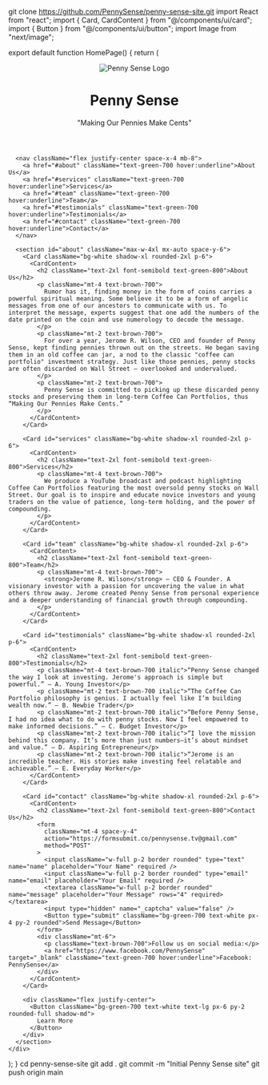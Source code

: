 git clone https://github.com/PennySense/penny-sense-site.git
import React from "react";
import { Card, CardContent } from "@/components/ui/card";
import { Button } from "@/components/ui/button";
import Image from "next/image";

export default function HomePage() {
  return (
    <div className="min-h-screen bg-gradient-to-b from-green-50 to-white p-4 text-brown-900">
      <header className="text-center py-8">
        <div className="flex justify-center items-center space-x-4 mb-4">
          <Image
            src="/logo.png"
            alt="Penny Sense Logo"
            width={60}
            height={60}
            className="rounded-full"
          />
          <div>
            <h1 className="text-5xl font-bold text-brown-800">Penny Sense</h1>
            <p className="text-xl italic text-brown-600">"Making Our Pennies Make Cents"</p>
          </div>
        </div>
      </header>

      <nav className="flex justify-center space-x-4 mb-8">
        <a href="#about" className="text-green-700 hover:underline">About Us</a>
        <a href="#services" className="text-green-700 hover:underline">Services</a>
        <a href="#team" className="text-green-700 hover:underline">Team</a>
        <a href="#testimonials" className="text-green-700 hover:underline">Testimonials</a>
        <a href="#contact" className="text-green-700 hover:underline">Contact</a>
      </nav>

      <section id="about" className="max-w-4xl mx-auto space-y-6">
        <Card className="bg-white shadow-xl rounded-2xl p-6">
          <CardContent>
            <h2 className="text-2xl font-semibold text-green-800">About Us</h2>
            <p className="mt-4 text-brown-700">
              Rumor has it, finding money in the form of coins carries a powerful spiritual meaning. Some believe it to be a form of angelic messages from one of our ancestors to communicate with us. To interpret the message, experts suggest that one add the numbers of the date printed on the coin and use numerology to decode the message.
            </p>
            <p className="mt-2 text-brown-700">
              For over a year, Jerome R. Wilson, CEO and founder of Penny Sense, kept finding pennies thrown out on the streets. He began saving them in an old coffee can jar, a nod to the classic "coffee can portfolio" investment strategy. Just like those pennies, penny stocks are often discarded on Wall Street — overlooked and undervalued.
            </p>
            <p className="mt-2 text-brown-700">
              Penny Sense is committed to picking up these discarded penny stocks and preserving them in long-term Coffee Can Portfolios, thus “Making Our Pennies Make Cents.”
            </p>
          </CardContent>
        </Card>

        <Card id="services" className="bg-white shadow-xl rounded-2xl p-6">
          <CardContent>
            <h2 className="text-2xl font-semibold text-green-800">Services</h2>
            <p className="mt-4 text-brown-700">
              We produce a YouTube broadcast and podcast highlighting Coffee Can Portfolios featuring the most oversold penny stocks on Wall Street. Our goal is to inspire and educate novice investors and young traders on the value of patience, long-term holding, and the power of compounding.
            </p>
          </CardContent>
        </Card>

        <Card id="team" className="bg-white shadow-xl rounded-2xl p-6">
          <CardContent>
            <h2 className="text-2xl font-semibold text-green-800">Team</h2>
            <p className="mt-4 text-brown-700">
              <strong>Jerome R. Wilson</strong> – CEO & Founder. A visionary investor with a passion for uncovering the value in what others throw away. Jerome created Penny Sense from personal experience and a deeper understanding of financial growth through compounding.
            </p>
          </CardContent>
        </Card>

        <Card id="testimonials" className="bg-white shadow-xl rounded-2xl p-6">
          <CardContent>
            <h2 className="text-2xl font-semibold text-green-800">Testimonials</h2>
            <p className="mt-4 text-brown-700 italic">“Penny Sense changed the way I look at investing. Jerome's approach is simple but powerful.” – A. Young Investor</p>
            <p className="mt-2 text-brown-700 italic">“The Coffee Can Portfolio philosophy is genius. I actually feel like I’m building wealth now.” – B. Newbie Trader</p>
            <p className="mt-2 text-brown-700 italic">“Before Penny Sense, I had no idea what to do with penny stocks. Now I feel empowered to make informed decisions.” – C. Budget Investor</p>
            <p className="mt-2 text-brown-700 italic">“I love the mission behind this company. It’s more than just numbers—it’s about mindset and value.” – D. Aspiring Entrepreneur</p>
            <p className="mt-2 text-brown-700 italic">“Jerome is an incredible teacher. His stories make investing feel relatable and achievable.” – E. Everyday Worker</p>
          </CardContent>
        </Card>

        <Card id="contact" className="bg-white shadow-xl rounded-2xl p-6">
          <CardContent>
            <h2 className="text-2xl font-semibold text-green-800">Contact Us</h2>
            <form
              className="mt-4 space-y-4"
              action="https://formsubmit.co/pennysense.tv@gmail.com"
              method="POST"
            >
              <input className="w-full p-2 border rounded" type="text" name="name" placeholder="Your Name" required />
              <input className="w-full p-2 border rounded" type="email" name="email" placeholder="Your Email" required />
              <textarea className="w-full p-2 border rounded" name="message" placeholder="Your Message" rows="4" required></textarea>
              <input type="hidden" name="_captcha" value="false" />
              <Button type="submit" className="bg-green-700 text-white px-4 py-2 rounded">Send Message</Button>
            </form>
            <div className="mt-6">
              <p className="text-brown-700">Follow us on social media:</p>
              <a href="https://www.facebook.com/PennySense" target="_blank" className="text-green-700 hover:underline">Facebook: PennySense</a>
            </div>
          </CardContent>
        </Card>

        <div className="flex justify-center">
          <Button className="bg-green-700 text-white text-lg px-6 py-2 rounded-full shadow-md">
            Learn More
          </Button>
        </div>
      </section>
    </div>
  );
}
cd penny-sense-site
git add .
git commit -m "Initial Penny Sense site"
git push origin main
